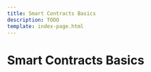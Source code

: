 ```yaml
---
title: Smart Contracts Basics
description: TODO
template: index-page.html
---
```


# Smart Contracts Basics